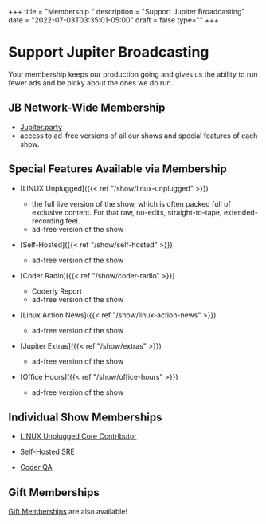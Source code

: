 +++
title = "Membership "
description = "Support Jupiter Broadcasting"
date = "2022-07-03T03:35:01-05:00"
draft = false
type=""
+++

# Support Jupiter Broadcasting 
Your membership keeps our production going and gives us the ability to run fewer ads and be picky about the ones we do run.

## JB Network-Wide Membership
* [Jupiter.party](https://www.jupiter.party/)
* access to ad-free versions of all our shows and special features of each show.

## Special Features Available via Membership
* [LINUX Unplugged]({{< ref "/show/linux-unplugged" >}})
	* the full live version of the show, which is often packed full of exclusive content. For that raw, no-edits, straight-to-tape, extended-recording feel.
	* ad-free version of the show

* [Self-Hosted]({{< ref "/show/self-hosted" >}})
	* ad-free version of the show
	
* [Coder Radio]({{< ref "/show/coder-radio" >}})
	* Coderly Report
	* ad-free version of the show
	
* [Linux Action News]({{< ref "/show/linux-action-news" >}})
	* ad-free version of the show
	
* [Jupiter Extras]({{< ref "/show/extras" >}}) 
	* ad-free version of the show
	
* [Office Hours]({{< ref "/show/office-hours" >}})
	* ad-free version of the show


## Individual Show Memberships
* [LINUX Unplugged Core Contributor](https://jupitersignal.memberful.com/checkout?plan=52946)

* [Self-Hosted SRE](https://jupitersignal.memberful.com/checkout?plan=53744)

* [Coder QA](https://jupitersignal.memberful.com/checkout?plan=53334)


## Gift Memberships
[Gift Memberships](https://jupitersignal.memberful.com/gift?plan=74364) are also available!


